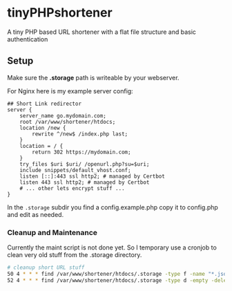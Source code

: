 # tinyPHPshortener
A tiny PHP based URL shortener with a flat file structure and basic authentication

## Setup

Make sure the **.storage** path is writeable by your webserver.

For Nginx here is my example server config:

```nginx
## Short Link redirector
server {
    server_name go.mydomain.com;
    root /var/www/shortener/htdocs;
    location /new {
        rewrite ^/new$ /index.php last;
    }
    location = / {
        return 302 https://mydomain.com;
    }
    try_files $uri $uri/ /openurl.php?su=$uri;
    include snippets/default_vhost.conf;
    listen [::]:443 ssl http2; # managed by Certbot
    listen 443 ssl http2; # managed by Certbot
    # ... other lets encrypt stuff ...
}
```

In the `.storage` subdir you find a config.example.php copy it to config.php and edit as needed.


### Cleanup and Maintenance

Currently the maint script is not done yet. So I temporary use a cronjob to clean very old stuff from the .storage directory.

```bash
# cleanup short URL stuff
50 4 * * * find /var/www/shortener/htdocs/.storage -type f -name "*.json" -mtime +365 -delete
52 4 * * * find /var/www/shortener/htdocs/.storage -type d -empty -delete
```

